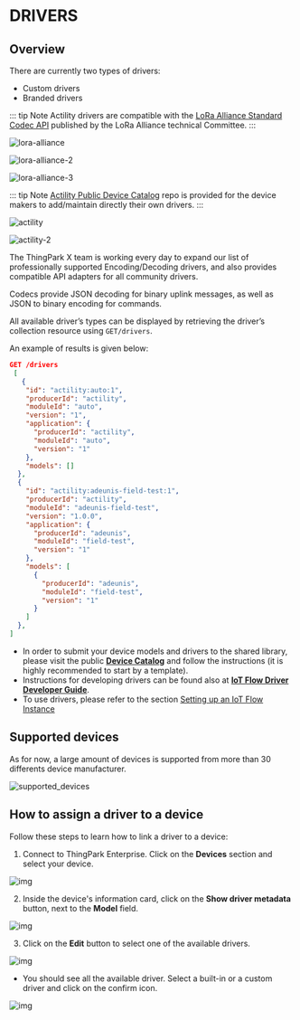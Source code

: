 # DRIVERS

## Overview

There are currently two types of drivers:

* Custom drivers
* Branded drivers

::: tip Note
Actility drivers are compatible with the [LoRa Alliance Standard Codec API](https://resources.lora-alliance.org/document/ts013-1-0-0-payload-codec-api) published by the LoRa Alliance technical Committee.
:::

![lora-alliance](./images/lora-alliance.png)

![lora-alliance-2](./images/lora-alliance-2.png)

![lora-alliance-3](./images/lora-alliance-3.png)

::: tip Note
[Actility Public Device Catalog](https://github.com/actility/device-catalog) repo is provided for the device makers to add/maintain directly their own drivers.
:::

![actility](./images/actility.png)

![actility-2](./images/actility-2.png)

The ThingPark X  team is working every day to expand our list of professionally supported Encoding/Decoding drivers, and also provides compatible API adapters for all community drivers.

Codecs provide JSON decoding for binary uplink messages, as well as JSON to binary encoding for commands.

All available driver’s types can be displayed by retrieving the driver’s collection resource using `GET/drivers`.

An example of results is given below:

``` json
GET /drivers
 [
   {
    "id": "actility:auto:1",
    "producerId": "actility",
    "moduleId": "auto",
    "version": "1",
    "application": {
      "producerId": "actility",
      "moduleId": "auto",
      "version": "1"
    },
    "models": []
  },
  {
    "id": "actility:adeunis-field-test:1",
    "producerId": "actility",
    "moduleId": "adeunis-field-test",
    "version": "1.0.0",
    "application": {
      "producerId": "adeunis",
      "moduleId": "field-test",
      "version": "1"
    },
    "models": [
      {
        "producerId": "adeunis",
        "moduleId": "field-test",
        "version": "1"
      }
    ]
  },
]
```

* In order to submit your device models and drivers to the shared library, please visit the public [**Device Catalog**](https://github.com/actility/device-catalog) and follow the instructions (it is highly recommended to start by a template). 
* Instructions for developing drivers can be found also at [**IoT Flow Driver Developer Guide**](https://github.com/actility/device-catalog/tree/main/template/sample-vendor/drivers).
* To use drivers, please refer to the section [Setting up an IoT Flow Instance](../Getting_Started/Setting_Up_An_IoT_Flow_Instance/#flow-matcher)


## Supported devices

As for now, a large amount of devices is supported from more than 30 differents device manufacturer.

![supported_devices](./images/Supported_Devices_Actility.png)

## How to assign a driver to a device

Follow these steps to learn how to link a driver to a device:

1. Connect to ThingPark Enterprise. Click on the **Devices** section and select your device.

![img](./images/select_device.png)

2. Inside the device's information card, click on the **Show driver metadata** button, next to the **Model** field.

![img](./images/show_driver_metadata.png)

3. Click on the **Edit** button to select one of the available drivers.

![img](./images/driver_edit.png)

* You should see all the available driver. Select a built-in or a custom driver and click on the confirm icon.

![img](./images/select_driver.png)
